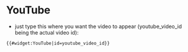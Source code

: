 # YouTube

  - just type this where you want the video to appear
    (youtube_video_id being the actual video id):

<!-- end list -->

    {{#widget:YouTube|id=youtube_video_id}}
